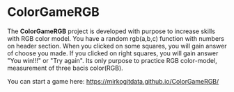 # ColorGameRGB

<p>The <b>ColorGameRGB</b> project is developed with purpose to increase skills with
RGB color model. You have a random rgb(a,b,c) function with numbers on header section.
When you clicked on some squares, you will gain answer of choose you made.
If you clicked on right squares, you will gain answer "You win!!!" or "Try again".
Its only purpose to practice RGB color-model, measurement of three bacis color(RGB).</p>
<p>You can start a game here:  <a href="https://mirkogitdata.github.io/ColorGameRGB/"  target="_blank">https://mirkogitdata.github.io/ColorGameRGB/</a></p>
